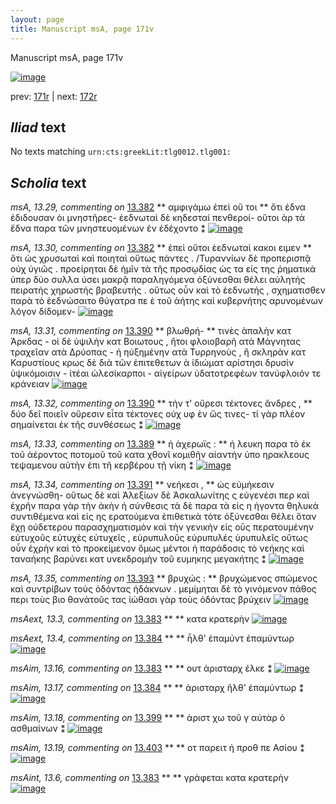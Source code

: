 ```yaml
---
layout: page
title: Manuscript msA, page 171v
---
```


Manuscript msA, page 171v

[![image](http://www.homermultitext.org/iipsrv?OBJ=IIP,1.0&FIF=/project/homer/pyramidal/deepzoom/hmt/vaimg/2017a/VA171VN_0673.tif&WID=100&CVT=JPEG)](http://www.homermultitext.org/ict2/?urn=urn:cite2:hmt:vaimg.2017a:VA171VN_0673)

prev:  [171r](../171r) | next:  [172r](../172r)

## *Iliad* text

No texts matching `urn:cts:greekLit:tlg0012.tlg001:`

## *Scholia* text

*msA, 13.29, commenting on* [13.382](#13.382)  <a id="msA_13.29"/> **													 αμφιγάμω ἐπεὶ οὔ τοι 												** 													 ὄτι έδνα ἐδιδουσαν ὁι μνηστῆρες- ἑεδνωταὶ δὲ κηδεσταί πενθεροί- οὓτοι ὰρ τὰ ἕδνα παρα τῶν μνηστευομένων ἐν ἐδέχοντο ⁑ 												[![image](http://www.homermultitext.org/iipsrv?OBJ=IIP,1.0&FIF=/project/homer/pyramidal/deepzoom/hmt/vaimg/2017a/VA171VN_0673.tif&RGN=0.2220,0.1112,0.7091,0.02586&WID=1000&CVT=JPEG)](http://www.homermultitext.org/ict2/?urn=urn:cite2:hmt:vaimg.2017a:VA171VN_0673@0.2220,0.1112,0.7091,0.02586)

*msA, 13.30, commenting on* [13.382](#13.382)  <a id="msA_13.30"/> **													 ἐπεὶ οὔτοι ἑεδνωταὶ κακοι ειμεν 												** 													 ὄτι ὡς χρυσωταὶ καὶ ποιηταὶ οὕτως πάντες . /Τυραννίων δὲ προπερισπᾷ οὐχ ὑγιῶς . προείρηται 														δὲ ἡμῖν τὰ τῆς προσῳδίας ὡς τα εἰς της ῥηματικὰ ὑπερ δύο συλλα ύσει μακρᾷ παραληγόμενα ὀξύνεσθαι θέλει αὐλητής 														 πειρατής 														 χηρωστής 														 βραβευτής . οὕτως οὖν καὶ τὸ ἑεδνωτής , σχηματισθεν παρὰ τὸ 															 															 ἑεδνώσαιτο θύγατρα 														 														 																 πε																 															 ὲ τοῦ ἀήτης καὶ 															 															 κυβερνήτης 														 αρυνομένων λόγον δίδομεν- 												[![image](http://www.homermultitext.org/iipsrv?OBJ=IIP,1.0&FIF=/project/homer/pyramidal/deepzoom/hmt/vaimg/2017a/VA171VN_0673.tif&RGN=0.2218,0.1288,0.7137,0.04371&WID=1000&CVT=JPEG)](http://www.homermultitext.org/ict2/?urn=urn:cite2:hmt:vaimg.2017a:VA171VN_0673@0.2218,0.1288,0.7137,0.04371)

*msA, 13.31, commenting on* [13.390](#13.390)  <a id="msA_13.31"/> **													 βλωθρή- 												** 													 τινὲς ἁπαλὴν 														 κατ 														 Ἀρκδας - οἱ δὲ ὑψιλήν 														 κατ 														 Βοιωτους , ἢτοι φλοιοβαρῆ ατὰ Μάγνητας 														 τραχεῖαν ατὰ Δρύοπας - ἠ ηὐξημένην ατὰ Τυρρηνοὺς , ἢ σκληρὰν 														 κατ 														 Καρυστίους κρως δὲ διὰ τῶν ἐπιτεθετων ὰ ἰδιώματ αρίστησι 															 															 δρυσὶν ὑψικόμοισιν 														 - 															 															 ἰτέαι ὠλεσίκαρποι 														 - 															 															 αἰγείρων ὑδατοτρεφέων 														 														 															 															 τανύφλοιόν τε κράνειαν 														 													 												[![image](http://www.homermultitext.org/iipsrv?OBJ=IIP,1.0&FIF=/project/homer/pyramidal/deepzoom/hmt/vaimg/2017a/VA171VN_0673.tif&RGN=0.2262,0.1542,0.7087,0.04481&WID=1000&CVT=JPEG)](http://www.homermultitext.org/ict2/?urn=urn:cite2:hmt:vaimg.2017a:VA171VN_0673@0.2262,0.1542,0.7087,0.04481)

*msA, 13.32, commenting on* [13.390](#13.390)  <a id="msA_13.32"/> **													 τήν τ' οὔρεσι τέκτονες ἄνδρες , 												** 													 δύο δεῖ ποιεῖν οὔρεσιν εἶτα τέκτονες οὐχ υφ ὲν ὥς τινες- τί γὰρ πλέον σημαίνεται ἐκ τῆς 														συνθέσεως ⁑ 												[![image](http://www.homermultitext.org/iipsrv?OBJ=IIP,1.0&FIF=/project/homer/pyramidal/deepzoom/hmt/vaimg/2017a/VA171VN_0673.tif&RGN=0.2168,0.1905,0.7076,0.02600&WID=1000&CVT=JPEG)](http://www.homermultitext.org/ict2/?urn=urn:cite2:hmt:vaimg.2017a:VA171VN_0673@0.2168,0.1905,0.7076,0.02600)

*msA, 13.33, commenting on* [13.389](#13.389)  <a id="msA_13.33"/> **													 ἡ ἀχερωϊς : 												** 													 ἡ λευκη παρα τὸ ἐκ τοῦ ἀέροντος ποτομοῦ τοῦ κατα χθονῖ κομιθῆν αἰαντὴν ὑπο ηρακλεους τεψαμενου αὐτὴν ἑπι τῆ κερβέρου τῇ 														νίκη ⁑ 												[![image](http://www.homermultitext.org/iipsrv?OBJ=IIP,1.0&FIF=/project/homer/pyramidal/deepzoom/hmt/vaimg/2017a/VA171VN_0673.tif&RGN=0.2246,0.2073,0.1993,0.05228&WID=1000&CVT=JPEG)](http://www.homermultitext.org/ict2/?urn=urn:cite2:hmt:vaimg.2017a:VA171VN_0673@0.2246,0.2073,0.1993,0.05228)

*msA, 13.34, commenting on* [13.391](#13.391)  <a id="msA_13.34"/> **													 νεήκεσι , 												** 													 ὡς εὐμήκεσιν ἀνεγνώσθη- οὕτως δὲ καὶ Ἀλεξίων δὲ Ἀσκαλωνίτης ς εὐγενέσι περ καὶ ἐχρῆν παρα 														γὰρ τὴν ἀκὴν ἡ σύνθεσις τὰ δὲ παρα τὰ εἰς η ήγοντα θηλυκὰ συντιθέμενα καὶ εἰς ης ερατούμενα ἐπιθετικὰ τότε ὀξύνεσθαι θέλει ὅταν ἔχῃ οὐδετερου 														παρασχηματισμὸν καὶ τὴν γενικὴν εἰς οῡς περατουμένην εὐτυχοῦς εὐτυχὲς εὐτυχεῖς , εὐρυπυλοῦς 															 															 εὐρυπυλές 														 ὐρυπυλεῖς οὕτως οὖν ἐχρὴν καὶ τὸ προκείμενον ὅμως μέντοι ἡ παράδοσις τὸ νεήκης καὶ 														ταναήκης βαρύνει κατ υνεκδρομὴν τοῦ ευμηκης μεγακήτης ⁑ 												[![image](http://www.homermultitext.org/iipsrv?OBJ=IIP,1.0&FIF=/project/homer/pyramidal/deepzoom/hmt/vaimg/2017a/VA171VN_0673.tif&RGN=0.2211,0.2533,0.2115,0.1694&WID=1000&CVT=JPEG)](http://www.homermultitext.org/ict2/?urn=urn:cite2:hmt:vaimg.2017a:VA171VN_0673@0.2211,0.2533,0.2115,0.1694)

*msA, 13.35, commenting on* [13.393](#13.393)  <a id="msA_13.35"/> **													 βρυχώς : 												** 													 βρυχώμενος σπώμενος καὶ συντρίβων τοὺς ὀδόντας ἠδάκνων . μεμίμηται δὲ τὸ γινόμενον πάθος 														περι τοὺς βιο θανάτοῦς τας ἰώθασι γὰρ τοὺς ὀδόντας βρύχειν 												[![image](http://www.homermultitext.org/iipsrv?OBJ=IIP,1.0&FIF=/project/homer/pyramidal/deepzoom/hmt/vaimg/2017a/VA171VN_0673.tif&RGN=0.2189,0.4151,0.2089,0.06598&WID=1000&CVT=JPEG)](http://www.homermultitext.org/ict2/?urn=urn:cite2:hmt:vaimg.2017a:VA171VN_0673@0.2189,0.4151,0.2089,0.06598)

*msAext, 13.3, commenting on* [13.383](#13.383)  <a id="msAext_13.3"/> **							 						** 							 κατα κρατερὴν 						[![image](http://www.homermultitext.org/iipsrv?OBJ=IIP,1.0&FIF=/project/homer/pyramidal/deepzoom/hmt/vaimg/2017a/VA171VN_0673.tif&RGN=0.1301,0.2548,0.06632,0.01853&WID=1000&CVT=JPEG)](http://www.homermultitext.org/ict2/?urn=urn:cite2:hmt:vaimg.2017a:VA171VN_0673@0.1301,0.2548,0.06632,0.01853)

*msAext, 13.4, commenting on* [13.384](#13.384)  <a id="msAext_13.4"/> **							 						** 							 ἦλθ'										ἐπαμύντ										ἐπαμύντωρ									 						[![image](http://www.homermultitext.org/iipsrv?OBJ=IIP,1.0&FIF=/project/homer/pyramidal/deepzoom/hmt/vaimg/2017a/VA171VN_0673.tif&RGN=0.1330,0.2704,0.05527,0.01964&WID=1000&CVT=JPEG)](http://www.homermultitext.org/ict2/?urn=urn:cite2:hmt:vaimg.2017a:VA171VN_0673@0.1330,0.2704,0.05527,0.01964)

*msAim, 13.16, commenting on* [13.383](#13.383)  <a id="msAim_13.16"/> **							 						** 							 ουτ 								 ἀρισταρχ 								 έλκε ⁑ 						[![image](http://www.homermultitext.org/iipsrv?OBJ=IIP,1.0&FIF=/project/homer/pyramidal/deepzoom/hmt/vaimg/2017a/VA171VN_0673.tif&RGN=0.4274,0.2505,0.07388,0.02600&WID=1000&CVT=JPEG)](http://www.homermultitext.org/ict2/?urn=urn:cite2:hmt:vaimg.2017a:VA171VN_0673@0.4274,0.2505,0.07388,0.02600)

*msAim, 13.17, commenting on* [13.384](#13.384)  <a id="msAim_13.17"/> **							 						** 							 ἀρισταρχ 								 ῆλθ' ἐπαμύντωρ ⁑ 						[![image](http://www.homermultitext.org/iipsrv?OBJ=IIP,1.0&FIF=/project/homer/pyramidal/deepzoom/hmt/vaimg/2017a/VA171VN_0673.tif&RGN=0.4243,0.2723,0.07517,0.02946&WID=1000&CVT=JPEG)](http://www.homermultitext.org/ict2/?urn=urn:cite2:hmt:vaimg.2017a:VA171VN_0673@0.4243,0.2723,0.07517,0.02946)

*msAim, 13.18, commenting on* [13.399](#13.399)  <a id="msAim_13.18"/> **							 						** 							 ἀριστ 								 χω τοῦ γ 								 αὐτὰρ ὁ ασθμαίνων ⁑ 						[![image](http://www.homermultitext.org/iipsrv?OBJ=IIP,1.0&FIF=/project/homer/pyramidal/deepzoom/hmt/vaimg/2017a/VA171VN_0673.tif&RGN=0.4436,0.5550,0.06982,0.02586&WID=1000&CVT=JPEG)](http://www.homermultitext.org/ict2/?urn=urn:cite2:hmt:vaimg.2017a:VA171VN_0673@0.4436,0.5550,0.06982,0.02586)

*msAim, 13.19, commenting on* [13.403](#13.403)  <a id="msAim_13.19"/> **							 						** 							 οτ 								 παρειτ ἡ προθ 								 πε 								 Ασίου ⁑ 						[![image](http://www.homermultitext.org/iipsrv?OBJ=IIP,1.0&FIF=/project/homer/pyramidal/deepzoom/hmt/vaimg/2017a/VA171VN_0673.tif&RGN=0.4469,0.6369,0.06190,0.02337&WID=1000&CVT=JPEG)](http://www.homermultitext.org/ict2/?urn=urn:cite2:hmt:vaimg.2017a:VA171VN_0673@0.4469,0.6369,0.06190,0.02337)

*msAint, 13.6, commenting on* [13.383](#13.383)  <a id="msAint_13.6"/> **							 						** 							 γράφεται κατα κρατερὴν 						[![image](http://www.homermultitext.org/iipsrv?OBJ=IIP,1.0&FIF=/project/homer/pyramidal/deepzoom/hmt/vaimg/2017a/VA171VN_0673.tif&RGN=0.9094,0.2389,0.03869,0.02531&WID=1000&CVT=JPEG)](http://www.homermultitext.org/ict2/?urn=urn:cite2:hmt:vaimg.2017a:VA171VN_0673@0.9094,0.2389,0.03869,0.02531)